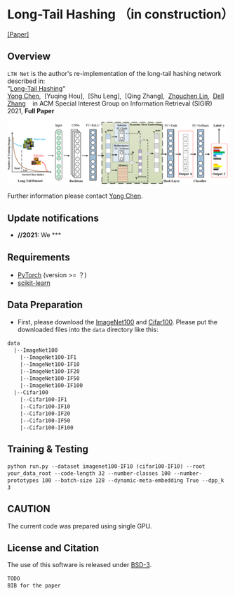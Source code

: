 # Long-Tail Hashing  （in construction）

[[Paper]](https://) 

## Overview
`LTH Net` is the author's re-implementation of the long-tail hashing network described in:  
"[Long-Tail Hashing](https://arxiv.org/abs/****)"   
[Yong Chen](https://zero-lab-pku.github.io/personwise/chenyong/),&nbsp; [Yuqing Hou],&nbsp; [Shu Leng],&nbsp; [Qing Zhang],&nbsp; [Zhouchen Lin](https://zhouchenlin.github.io/),&nbsp; [Dell Zhang](https://www.dcs.bbk.ac.uk/~dell/)&nbsp; &nbsp; 
in ACM Special Interest Group on Information Retrieval (SIGIR) 2021, **Full Paper**

<img src='./LTHNet.png' width=800>

Further information please contact [Yong Chen](mailto:butterfly.chinese@pku.edu.cn).

## Update notifications
* __**/**/2021:__ We ***

## Requirements
* [PyTorch](https://pytorch.org/) (version >= ？)
* [scikit-learn](https://scikit-learn.org/stable/)

## Data Preparation

- First, please download the [ImageNet100](baidunetdisk) and [Cifar100](baidunetdisk).
Please put the downloaded files into the `data` directory like this:
```
data
  |--ImageNet100
    |--ImageNet100-IF1
    |--ImageNet100-IF10
    |--ImageNet100-IF20
    |--ImageNet100-IF50
    |--ImageNet100-IF100
  |--Cifar100
    |--Cifar100-IF1
    |--Cifar100-IF10
    |--Cifar100-IF20
    |--Cifar100-IF50
    |--Cifar100-IF100
```


## Training & Testing

```
python run.py --dataset imagenet100-IF10 (cifar100-IF10) --root your_data_root --code-length 32 --number-classes 100 --number-prototypes 100 --batch-size 128 --dynamic-meta-embedding True --dpp_k 3
```


## CAUTION
The current code was prepared using single GPU. 

## License and Citation
The use of this software is released under [BSD-3](https://github.com/zhmiao/OpenLongTailRecognition-OLTR/blob/master/LICENSE).
```
TODO
BIB for the paper
```
